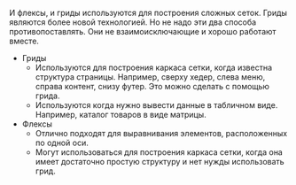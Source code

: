 И флексы, и гриды используются для построения сложных сеток. Гриды являются более новой технологией. Но не надо эти два способа противопоставлять. Они не взаимоисключающие и хорошо работают вместе.

* Гриды
  * Используются для построения каркаса сетки, когда известна структура страницы. Например, сверху хедер, слева меню, справа контент, снизу футер. Это можно сделать с помощью грида.
  * Используются когда нужно вывести данные в табличном виде. Например, каталог товаров в виде матрицы.
* Флексы
  * Отлично подходят для выравнивания элементов, расположенных по одной оси.
  * Могут использоваться для построения каркаса сетки, когда она имеет достаточно простую структуру и нет нужды использовать грид.